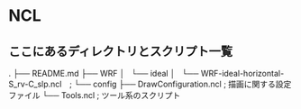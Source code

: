 # NCL

## ここにあるディレクトリとスクリプト一覧

.
├── README.md
├── WRF
│   └── ideal
│       └── WRF-ideal-horizontal-S_rv-C_slp.ncl　; 
└── config
    ├── DrawConfiguration.ncl ; 描画に関する設定ファイル
    └── Tools.ncl             ; ツール系のスクリプト
